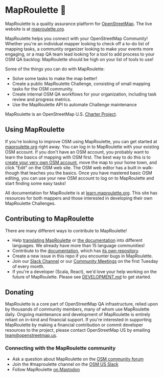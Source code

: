 # MapRoulette 🎰

MapRoulette is a quality assurance platform for [OpenStreetMap](https://osm.org/). The live website is at [maproulette.org](https://maproulette.org). 

MapRoulette helps you connect with your OpenStreetMap Community! Whether you're an individual mapper looking to check off a to-do list of mapping tasks, a community organizer looking to make your events more engaging, or a map QA team lead looking for a tool to add process to your OSM QA backlog: MapRoulette should be high on your list of tools to use!

Some of the things you can do with MapRoulette:

* Solve some tasks to make the map better!
* Create a public MapRoulette Challenge, consisting of small mapping tasks for the OSM community.
* Create internal OSM QA workflows for your organization, including task review and progress metrics.
* Use the MapRoulette API to automate Challenge maintenance

MapRoulette is an OpenStreetMap U.S. [Charter Project](https://openstreetmap.us/our-work/charter-projects/maproulette/). 

## Using MapRoulette

If you're looking to improve OSM using MapRoulette, you can get started at [maproulette.org](https://maproulette.org) right away. You can log in to MapRoulette with your existing OSM account. If you don't have an OSM account, you probably want to learn the basics of mapping with OSM first. The best way to do this is to [create your very own OSM account](https://www.openstreetmap.org/user/new), move the map to your home town, and click "Edit" on the OSM web site. The OSM web editor has a built in walk-though that teaches you the basics. Once you have mastered basic OSM editing, you can use your new OSM account to log on to MapRoulette and start finding some easy tasks!

All documentation for MapRoulette is at [learn.maproulette.org](https://learn.maproulette.org/). This site has resources for both mappers and those interested in developing their own MapRoulette Challenges.

## Contributing to MapRoulette

There are many different ways to contribute to MapRoulette!

* Help [translating MapRoulette](https://www.transifex.com/osmlab/maproulette3/) or [the documentation](https://app.transifex.com/maproulette/mr-docs) into different languages. We already have more than 15 language communities!
* Contribute to the [documentation](https://learn.maproulette.org), which has [its own repository](https://github.com/maproulette/docs).
* Create a new issue in this repo if you encounter bugs in MapRoulette.
* Join our [Slack Channel](https://osmus.slack.com/archives/C1QN12RS7) or our [Community Meetings](https://hackmd.io/@mvexel/ByS7H0Mw9) on the first Tuesday of every month.
* If you're a developer (Scala, React), we'd love your help working on the future of MapRoulette. Please see [DEVELOPMENT.md](DEVELOPMENT.md) to get started.

## Donating

MapRoulette is a core part of OpenStreetMap QA infrastructure, relied upon by thousands of community members, many of whom use MapRoulette daily. Ongoing maintenance and development of MapRoulette is entirely reliant on in-kind and financial support. If you're interested in supporting MapRoulette by making a financial contribution or commit developer resources to the project, please contact OpenStreetMap US by emailing team@openstreetmap.us.

### Connecting with the MapRoulette community

* Ask a question about MapRoulette on the [OSM community forum](https://community.openstreetmap.org/tag/maproulette)
* Join the #maproulette channel on the [OSM US Slack](https://slack.openstreetmap.us/)
* Follow MapRoulette [on Mastodon](https://en.osm.town/@MapRoulette)